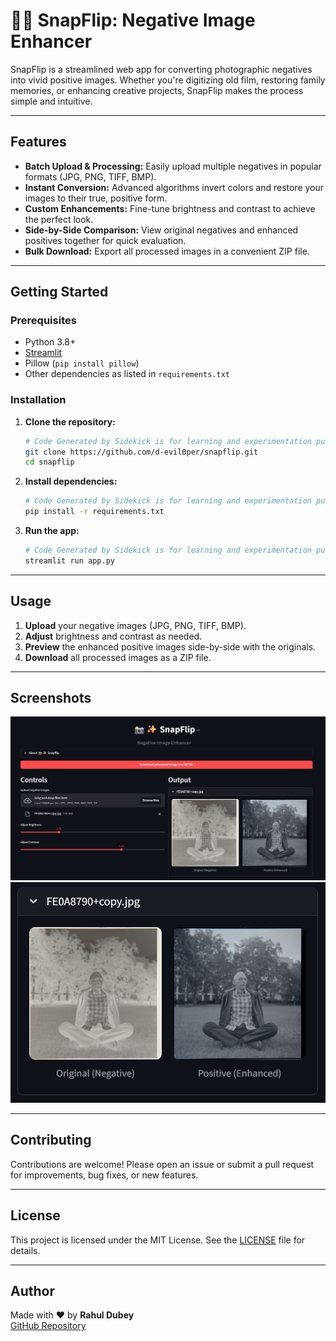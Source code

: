 <!-- Code Generated by Sidekick is for learning and experimentation purposes only. -->

# 📸✨ SnapFlip: Negative Image Enhancer

SnapFlip is a streamlined web app for converting photographic negatives into vivid positive images. Whether you're digitizing old film, restoring family memories, or enhancing creative projects, SnapFlip makes the process simple and intuitive.

---

## Features

- **Batch Upload & Processing:** Easily upload multiple negatives in popular formats (JPG, PNG, TIFF, BMP).
- **Instant Conversion:** Advanced algorithms invert colors and restore your images to their true, positive form.
- **Custom Enhancements:** Fine-tune brightness and contrast to achieve the perfect look.
- **Side-by-Side Comparison:** View original negatives and enhanced positives together for quick evaluation.
- **Bulk Download:** Export all processed images in a convenient ZIP file.

---

## Getting Started

### Prerequisites

- Python 3.8+
- [Streamlit](https://streamlit.io/)
- Pillow (`pip install pillow`)
- Other dependencies as listed in `requirements.txt`

### Installation

1. **Clone the repository:**
    ```bash
    # Code Generated by Sidekick is for learning and experimentation purposes only.
    git clone https://github.com/d-evil0per/snapflip.git
    cd snapflip
    ```

2. **Install dependencies:**
    ```bash
    # Code Generated by Sidekick is for learning and experimentation purposes only.
    pip install -r requirements.txt
    ```

3. **Run the app:**
    ```bash
    # Code Generated by Sidekick is for learning and experimentation purposes only.
    streamlit run app.py
    ```

---

## Usage

1. **Upload** your negative images (JPG, PNG, TIFF, BMP).
2. **Adjust** brightness and contrast as needed.
3. **Preview** the enhanced positive images side-by-side with the originals.
4. **Download** all processed images as a ZIP file.

---

## Screenshots

<!-- Add screenshots here if available -->
![SnapFlip Main Screen](screenshots/main.png)
![Negative to Positive Comparison](screenshots/comparison.png)

---

## Contributing

Contributions are welcome! Please open an issue or submit a pull request for improvements, bug fixes, or new features.

---

## License

This project is licensed under the MIT License. See the [LICENSE](LICENSE) file for details.

---

## Author

Made with ❤️ by **Rahul Dubey**  
[GitHub Repository](https://github.com/d-evil0per/snapflip)

